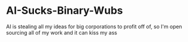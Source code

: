 # AI-Sucks-Binary-Wubs
AI is stealing all my ideas for big corporations to profit off of, so I'm open sourcing all of my work and it can kiss my ass
